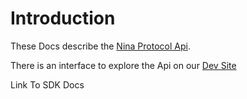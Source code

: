 # Introduction

These Docs describe the [Nina Protocol Api](https://github.com/nina-protocol/nina-indexer).

There is an interface to explore the Api on our [Dev Site](www.dev.ninaprotocol.com)

Link To SDK Docs
